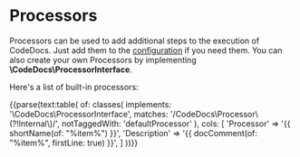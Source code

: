 # Processors

Processors can be used to add additional steps to the execution of CodeDocs.
Just add them to the [configuration](02.Configuration.md) if you need them.
You can also create your own Processors by implementing **\CodeDocs\ProcessorInterface**.

Here's a list of built-in processors:

{{parse(text:table(
    of: classes(
        implements: '\CodeDocs\ProcessorInterface',
        matches: '/CodeDocs\\Processor\\(?!Internal\\)/',
        notTaggedWith: 'defaultProcessor'
    ),
    cols: [
        'Processor'   => '{{ shortName(of: "%item%") }}',
        'Description' => '{{ docComment(of: "%item%", firstLine: true) }}',
    ]
))}}
